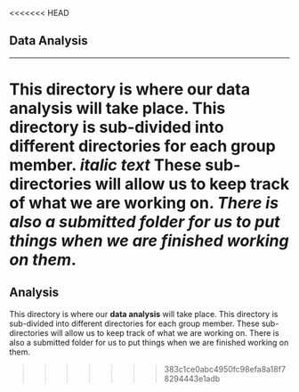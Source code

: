 <<<<<<< HEAD
## Data Analysis
---
This directory is where our data analysis will take place. This directory is sub-divided into different directories for each group member. *italic text* These sub-directories will allow us to keep track of what we are working on. *There is also a submitted folder for us to put things when we are finished working on them*. 
=======
Analysis 
---

This directory is where our **data analysis** will take place. This directory is sub-divided into different directories for each group member. These sub-directories will allow us to keep track of what we are working on. There is also a submitted folder for us to put things when we are finished working on them. 
>>>>>>> 383c1ce0abc4950fc98efa8a18f78294443e1adb
